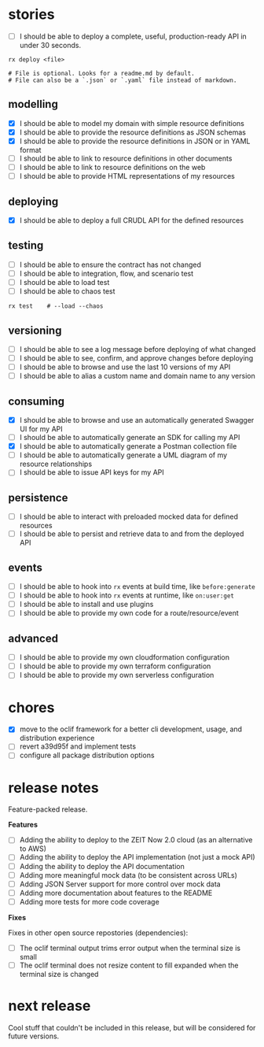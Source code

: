 # stories

- [ ] I should be able to deploy a complete, useful, production-ready API in under 30 seconds.

```shell
rx deploy <file>

# File is optional. Looks for a readme.md by default.
# File can also be a `.json` or `.yaml` file instead of markdown.
```

## modelling

- [x] I should be able to model my domain with simple resource definitions
- [x] I should be able to provide the resource definitions as JSON schemas
- [x] I should be able to provide the resource definitions in JSON or in YAML format
- [ ] I should be able to link to resource definitions in other documents
- [ ] I should be able to link to resource definitions on the web
- [ ] I should be able to provide HTML representations of my resources

## deploying

- [x] I should be able to deploy a full CRUDL API for the defined resources

## testing

- [ ] I should be able to ensure the contract has not changed
- [ ] I should be able to integration, flow, and scenario test
- [ ] I should be able to load test
- [ ] I should be able to chaos test

```shell
rx test    # --load --chaos
```

## versioning

- [ ] I should be able to see a log message before deploying of what changed
- [ ] I should be able to see, confirm, and approve changes before deploying
- [ ] I should be able to browse and use the last 10 versions of my API
- [ ] I should be able to alias a custom name and domain name to any version

## consuming

- [x] I should be able to browse and use an automatically generated Swagger UI for my API
- [ ] I should be able to automatically generate an SDK for calling my API
- [x] I should be able to automatically generate a Postman collection file
- [ ] I should be able to automatically generate a UML diagram of my resource relationships
- [ ] I should be able to issue API keys for my API

## persistence

- [ ] I should be able to interact with preloaded mocked data for defined resources
- [ ] I should be able to persist and retrieve data to and from the deployed API

## events

- [ ] I should be able to hook into `rx` events at build time, like `before:generate`
- [ ] I should be able to hook into `rx` events at runtime, like `on:user:get`
- [ ] I should be able to install and use plugins
- [ ] I should be able to provide my own code for a route/resource/event

## advanced

- [ ] I should be able to provide my own cloudformation configuration
- [ ] I should be able to provide my own terraform configuration
- [ ] I should be able to provide my own serverless configuration

# chores

- [x] move to the oclif framework for a better cli development, usage, and distribution experience
- [ ] revert a39d95f and implement tests
- [ ] configure all package distribution options

# release notes

Feature-packed release.

**Features**

- [ ] Adding the ability to deploy to the ZEIT Now 2.0 cloud (as an alternative to AWS)
- [ ] Adding the ability to deploy the API implementation (not just a mock API)
- [ ] Adding the ability to deploy the API documentation
- [ ] Adding more meaningful mock data (to be consistent across URLs)
- [ ] Adding JSON Server support for more control over mock data
- [ ] Adding more documentation about features to the README 
- [ ] Adding more tests for more code coverage

**Fixes**

Fixes in other open source repostories (dependencies):

- [ ] The oclif terminal output trims error output when the terminal size is small
- [ ] The oclif terminal does not resize content to fill expanded when the terminal size is changed

# next release

Cool stuff that couldn't be included in this release, but will be considered for future versions.
